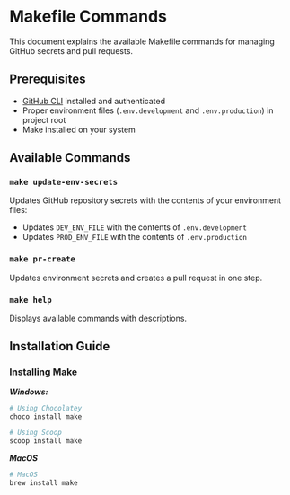 # Makefile Commands

This document explains the available Makefile commands for managing GitHub secrets and pull requests.

## Prerequisites

- [GitHub CLI](https://cli.github.com/) installed and authenticated
- Proper environment files (`.env.development` and `.env.production`) in project root
- Make installed on your system

## Available Commands

### `make update-env-secrets`

Updates GitHub repository secrets with the contents of your environment files:

- Updates `DEV_ENV_FILE` with the contents of `.env.development`
- Updates `PROD_ENV_FILE` with the contents of `.env.production`

### `make pr-create`

Updates environment secrets and creates a pull request in one step.

### `make help`

Displays available commands with descriptions.

## Installation Guide

### Installing Make

**_Windows:_**

```bash
# Using Chocolatey
choco install make

# Using Scoop
scoop install make
```

**_MacOS_**

```bash
# MacOS
brew install make
```
